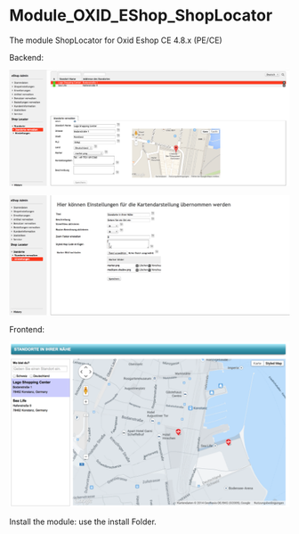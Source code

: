 Module_OXID_EShop_ShopLocator 
=============================


The module ShopLocator for Oxid Eshop CE 4.8.x (PE/CE)

Backend:

![ScreenShot](https://github.com/philhecht/Module_OXID_EShop_ShopLocator/blob/master/screenshots/backend1.png)

![ScreenShot1](https://github.com/philhecht/Module_OXID_EShop_ShopLocator/blob/master/screenshots/backend2.png)

Frontend:

![ScreenShot2](https://github.com/philhecht/Module_OXID_EShop_ShopLocator/blob/master/screenshots/frontend.png)

Install the module: use the install Folder.


